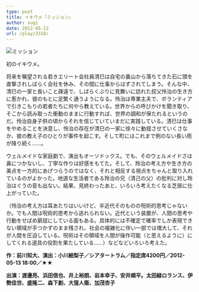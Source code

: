 ```yaml
---
type: post
title: イキウメ『ミッション』
author: sugi
date: 2012-05-12
url: /play/3318/
---
```

<img src="http://i1.wp.com/asharpminor.com/wp-content/uploads/2012/05/top_mission.jpg?resize=178%2C240" alt="ミッション" title="ミッショッン" class="alignleft size-full wp-image-3319" data-recalc-dims="1" />

初のイキウメ。

将来を嘱望される若きエリート会社員清巳は自宅の裏山から落ちてきた石に頭を直撃されしばらく会社を休み、その間に仕事からはずされてしまう。そんな中、清巳の一家と長いこと疎遠で、しばらくぶりに見舞いに訪れた叔父怜治の生き方に惹かれ、彼のもとに足繁く通うようになる。怜治は専業主夫で、ボランティアで引きこもりの若者たちに何やら教えている。世界からの呼びかけを聞き取り、そこから読み取った衝動のままに行動すれば、世界の調和が保たれるというのだ。怜治自身子供の頃からそれを信じていていまだに実践している。清巳は仕事をやめることを決意し、怜治の存在が清巳の一家に徐々に動揺させていくさなか、彼の教え子のひとりが事件を起こす。そして町にはこれまで例のない長い雨が降り続く……。

ウェルメイドな家庭劇で、演出もオーソドックス。でも、そのウェルメイドさは鼻につかないし、丁寧な作りは好感をもてた。そして、玲治の考え方や生き方の美点を一方的にあげつらうのではなく、それと相反する視点をちゃんと取り入れているのがよかった。地道な生活者である玲治の兄（清己の父）の批判に対し玲治はぐうの音も出ない。結果、見終わったあと、いろいろ考えたくなる芝居に仕上がっていた。

（怜治の考え方は耳あたりはいいけど、半近代そのものの呪術的思考じゃないか。でも人間は呪術的思考から逃れられない。近代という装置が、人間の思考や行動をせばめ窮屈にしている面もある。具体的には不確定で確率でしか表現できない領域が手つかずのまま残され、社会の複雑化に伴い一部では増大して、それが人間を圧迫している。呪術はその領域を人間が操作可能（と思えるように）にしてくれる道具の役割を果たしている……）などなどいろいろ考えた。

**作：前川知大、演出：小川絵梨子／シアタートラム／指定席4200円／2012-05-13 18:00／★★**

**出演：渡邊亮、浜田信也、井上裕朗、岩本幸子、安井順平。太田緑ロランス、伊勢佳世、盛隆二、森下創、大窪人衛、加茂杏子**
